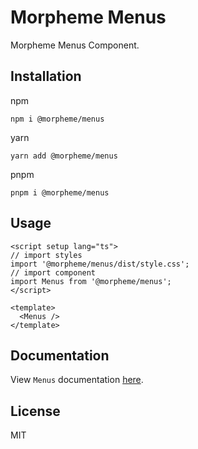 # Morpheme Menus

Morpheme Menus Component.

## Installation

npm

```
npm i @morpheme/menus
```

yarn

```
yarn add @morpheme/menus
```

pnpm

```
pnpm i @morpheme/menus
```

## Usage

```vue
<script setup lang="ts">
// import styles
import '@morpheme/menus/dist/style.css';
// import component
import Menus from '@morpheme/menus';
</script>

<template>
  <Menus />
</template>
```

## Documentation

View `Menus` documentation [here](https://gits-ui.web.app/?path=/story/components-menus--default).

## License

MIT
